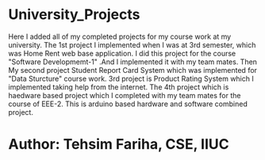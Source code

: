 # University_Projects

Here I added all of my completed projects for my course work at my university. The 1st project I implemented when I was at 3rd semester, which was Home Rent web base application. I did this project for the course "Software Developmemt-1" .And I implemented it with my team mates. Then My second project Student Report Card System which was implemented for "Data Sturcture" course work. 3rd project is Product Rating System which I implemented taking  help from the internet. The 4th project which is haedware based project which I completed with my team mates for the course of EEE-2. This is arduino based hardware and software combined project.

# Author: Tehsim Fariha, CSE, IIUC
